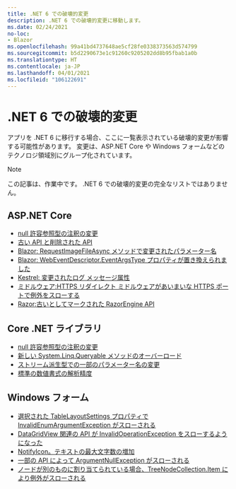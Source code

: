 ```yaml
---
title: .NET 6 での破壊的変更
description: .NET 6 での破壊的変更に移動します。
ms.date: 02/24/2021
no-loc:
- Blazor
ms.openlocfilehash: 99a41bd4737648ae5cf28fe0338373563d574799
ms.sourcegitcommit: b5d2290673e1c91260c9205202dd8b95fbab1a0b
ms.translationtype: HT
ms.contentlocale: ja-JP
ms.lasthandoff: 04/01/2021
ms.locfileid: "106122691"
---
```

# <a name="breaking-changes-in-net-6"></a>.NET 6 での破壊的変更

アプリを .NET 6 に移行する場合、ここに一覧表示されている破壊的変更が影響する可能性があります。 変更は、ASP.NET Core や Windows フォームなどのテクノロジ領域別にグループ化されています。

> [!NOTE]
> この記事は、作業中です。 .NET 6 での破壊的変更の完全なリストではありません。

## <a name="aspnet-core"></a>ASP.NET Core

- [null 許容参照型の注釈の変更](aspnet-core/6.0/nullable-reference-type-annotations-changed.md)
- [古い API と削除された API](aspnet-core/6.0/obsolete-removed-apis.md)
- [Blazor: RequestImageFileAsync メソッドで変更されたパラメーター名](aspnet-core/6.0/blazor-parameter-name-changed-in-method.md)
- [Blazor: WebEventDescriptor.EventArgsType プロパティが置き換えられました](aspnet-core/6.0/blazor-eventargstype-property-replaced.md)
- [Kestrel: 変更されたログ メッセージ属性](aspnet-core/6.0/kestrel-log-message-attributes-changed.md)
- [ミドルウェア:HTTPS リダイレクト ミドルウェアがあいまいな HTTPS ポートで例外をスローする](aspnet-core/6.0/middleware-ambiguous-https-ports-exception.md)
- [Razor:古いとしてマークされた RazorEngine API](aspnet-core/6.0/razor-engine-apis-obsolete.md)

## <a name="core-net-libraries"></a>Core .NET ライブラリ

- [null 許容参照型の注釈の変更](core-libraries/6.0/nullable-ref-type-annotation-changes.md)
- [新しい System.Linq.Queryable メソッドのオーバーロード](core-libraries/6.0/additional-linq-queryable-method-overloads.md)
- [ストリーム派生型での一部のパラメーター名の変更](core-libraries/6.0/parameters-renamed-on-stream-derived-types.md)
- [標準の数値書式の解析精度](core-libraries/6.0/numeric-format-parsing-handles-higher-precision.md)

## <a name="windows-forms"></a>Windows フォーム

- [選択された TableLayoutSettings プロパティで InvalidEnumArgumentException がスローされる](windows-forms/6.0/tablelayoutsettings-apis-throw-invalidenumargumentexception.md)
- [DataGridView 関連の API が InvalidOperationException をスローするようになった](windows-forms/6.0/null-owner-causes-invalidoperationexception.md)
- [NotifyIcon。テキストの最大文字数の増加](windows-forms/6.0/notifyicon-text-max-text-length-increased.md)
- [一部の API によって ArgumentNullException がスローされる](windows-forms/6.0/apis-throw-argumentnullexception.md)
- [ノードが別のものに割り当てられている場合、TreeNodeCollection.Item により例外がスローされる](windows-forms/6.0/treenodecollection-item-throws-argumentexception.md)
